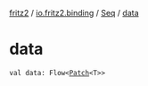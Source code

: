 [fritz2](../../index.md) / [io.fritz2.binding](../index.md) / [Seq](index.md) / [data](./data.md)

# data

`val data: Flow<`[`Patch`](../-patch/index.md)`<T>>`